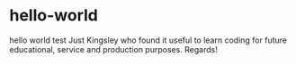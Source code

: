 # hello-world
hello world test
Just Kingsley who found it useful to learn coding for future
educational, service and production purposes. Regards!

